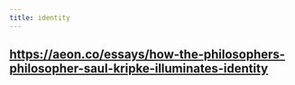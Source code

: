```yaml
---
title: identity
---
```


## https://aeon.co/essays/how-the-philosophers-philosopher-saul-kripke-illuminates-identity
##
